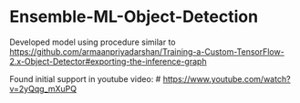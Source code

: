 # Ensemble-ML-Object-Detection
Developed model using procedure similar to https://github.com/armaanpriyadarshan/Training-a-Custom-TensorFlow-2.x-Object-Detector#exporting-the-inference-graph 

Found initial support in youtube video: # https://www.youtube.com/watch?v=2yQqg_mXuPQ
